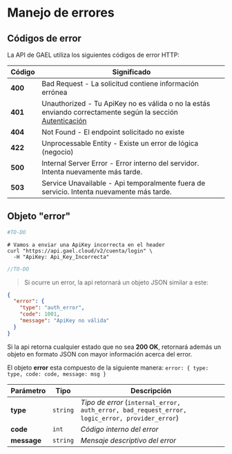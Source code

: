 # Manejo de errores

## Códigos de error

La API de GAEL utiliza los siguientes códigos de error HTTP:

Código | Significado
---------- | -------
<b>400</b> | Bad Request - La solicitud contiene información errónea
<b>401</b> | Unauthorized - Tu ApiKey no es válida o no la estás enviando correctamente según la sección [Autenticación](#autenticacion)
<b>404</b> | Not Found - El endpoint solicitado no existe
<b>422</b> | Unprocessable Entity - Existe un error de lógica (negocio)
<b>500</b> | Internal Server Error - Error interno del servidor. Intenta nuevamente más tarde.
<b>503</b> | Service Unavailable - Api temporalmente fuera de servicio. Intenta nuevamente más tarde.

## Objeto "error"

```python
#TO-DO
```

```shell
# Vamos a enviar una ApiKey incorrecta en el header
curl "https://api.gael.cloud/v2/cuenta/login" \
  -H "ApiKey: Api_Key_Incorrecta"
```

```javascript
//TO-DO
```

> Si ocurre un error, la api retornará un objeto JSON similar a este:

```json
{
  "error": {
    "type": "auth_error",
    "code": 1001,
    "message": "ApiKey no válida"
  }
}
```

Si la api retorna cualquier estado que no sea **200 OK**, retornará además un objeto en formato JSON con mayor información acerca del error.

El objeto **error** esta compuesto de la siguiente manera: `error: { type: type, code: code, message: msg }` 

Parámetro  | Tipo | Descripción
--------- | ------- | -----------
**type** | `string` | *Tipo de error* (`internal_error, auth_error, bad_request_error, logic_error, provider_error`)
**code** | `int` | *Código interno del error*
**message** | `string` | *Mensaje descriptivo del error*

